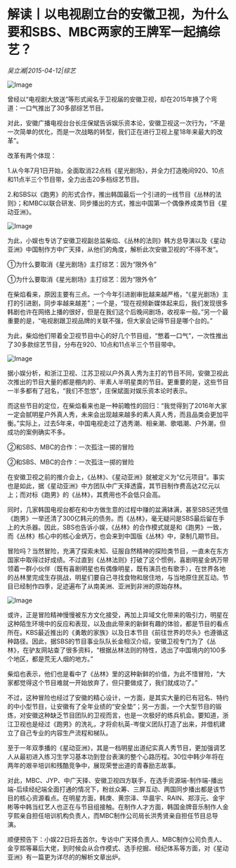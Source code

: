 # 解读丨以电视剧立台的安徽卫视，为什么要和SBS、MBC两家的王牌军一起搞综艺？

*吴立湘|2015-04-12|综艺*

![Image](http://si1.go2yd.com/get-image/0LShMTeucEa)

曾经以“电视剧大放送”等形式闻名于卫视届的安徽卫视，却在2015年换了个弯道：一口气推出了30多部综艺节目。

对此，安徽广播电视台台长庄保斌告诉娱乐资本论，安徽卫视这一次行为，“不是一次简单的优化，而是一次战略的转型，我们正在进行卫视上星18年来最大的改革”。

改革有两个体现：

1.从今年7月1日开始，全面取消22点档《星光剧场》，并全力打造晚间920、10点和11点半三个节目带，全力出击20多档综艺节目。

2.和SBS以《跑男》的形式合作，推出韩国最后一个引进的一线节目《丛林的法则》；和MBC以联合研发、同步播出的方式，推出中国第一个偶像养成类节目《星动亚洲》。

![Image](http://si1.go2yd.com/get-image/0LShMVDVNuS)

为此，小娱也专访了安徽卫视副总监柴焰、《丛林的法则》韩方总导演以及《星动亚洲》中国制作方中广天择，从他们的角度，解析此次安徽卫视的“不得不发”。

①为什么要取消《星光剧场》主打综艺：因为“限外令”

①为什么要取消《星光剧场》主打综艺：因为“限外令”

在柴焰看来，原因主要有三点。一个今年引进剧审批越来越严格，“《星光剧场》主打的引进剧，同步率越来越差”；一个是，“现在视频新媒体起来后，我们发现很多韩剧也许在网络上播的很好，但是在我们这个后晚间剧场，收视率一般。”另一个最重要的是，“电视剧跟卫视品牌的关联不强，但大家会记得节目是哪个台的。”

为此，柴焰他们带着全卫视节目中心的好几个节目组，“憋着一口气”，一次性推出了30多款综艺节目，分布在920、10点和11点半三个节目带中。

![Image](http://si1.go2yd.com/get-image/0LShMWNbLtI)

据小娱分析，和浙江卫视、江苏卫视以户外真人秀为主打的节目不同，安徽卫视此次推出的节目大量的都是棚内的、半素人半明星类的节目。更重要的是，这些节目一半多都有了冠名，“我们不忽悠”，庄保斌面对娱乐资本论时表示。

而这些节目的定位，在柴焰看来也是一种前瞻性的回归：“我觉得到了2016年大家一定会腻明星户外真人秀，未来会出现越来越多的素人真人秀，而且品类会更加平衡。”实际上，过去5年来，中国电视走过了选秀潮、相亲潮、歌唱潮、户外潮，但成功的案例确实不多。

②和SBS、MBC的合作：一次孤注一掷的冒险

②和SBS、MBC的合作：一次孤注一掷的冒险

在安徽卫视之前的推介会上，《丛林》、《星动亚洲》就被定义为“亿元项目”。事实也是如此，据《星动亚洲》中方团队中广天择透露，其节目制作费高达2亿元以上；而对标《跑男》的《丛林》，其费用也不会低只会高。

同时，几家韩国电视台都在和中方做生意的过程中赚的盆满钵满，甚至SBS还凭借《跑男》一举还清了300亿韩元的债务。而《丛林》，毫无疑问是SBS最后留在手上的大杀器。因此，SBS也告诉小娱，《丛林》的合作模式就是和《跑男》一致，而《丛林》核心中的核心金炳万，也会来到中国版《丛林》中，录制几期节目。

冒险吗？当然冒险，充满了探索未知、征服自然精神的探险类节目，一直未在东方国家中取得过好成绩。不过直到《丛林法则》打破了这个惯例，喜剧明星金炳万带领着一群小伙伴（既有喜剧明星也有偶像明星，既有演员也有歌手），在世界各地的丛林里完成生存挑战，明星们要自己寻找食物和居住地，与当地原住民互动。节目已经制作四季，足迹遍布了从南美洲、亚洲到非洲的原始存林。

![Image](http://si1.go2yd.com/get-image/0LShMXqJNTM)

或许，正是冒险精神慢慢被东方文化接受，再加上异域文化带来的吸引力，明星在这种陌生环境中的反应和表现，以及由此带来的新鲜有趣的体验，都是节目的看点所在。KBS最近推出的《勇敢的家族》以及日本节目《前往世界的尽头》也遵循这种路径。因此，据SBS的节目事业队队长金相汉介绍，安徽卫视专门为了《丛林》，在驴友网站查了很多资料，“根据丛林法则的特性，选出了中国境内的100多个地区，都是荒无人烟的地方。”

柴焰也表示，他们也是看中了《丛林》里的这种新鲜的价值，为此不惜冒险，“大家都觉得这个节目难就一开始放弃了，但只要做成了，我们就成功了。”

不过，这种冒险也经过了安徽的精心设计，一方面，是其实大量的已有冠名、特约的中小型节目，让安徽有了全年业绩的“安全垫”；另一方面，一个大型节目的锻炼，对安徽这种缺乏节目团队的卫视而言，也是一次极好的练兵机会。要知道，浙江卫视也是经过《跑男》的洗礼，才将俞杭英-岑俊义团队打造了出来，并借机建立了自己专业的内容生产流程和梯队。

至于一年双季播的《星动亚洲》，其是一档明星出道纪实真人秀节目，更加强调艺人从最初进入练习生学习基本功到登台表演的整个心路历程。30位中韩少年将在两年的艰辛培训和残酷竞争中，展现荣誉出道的青春励志故事。

对此，MBC、JYP、中广天择、安徽卫视四方联手，在选手资源端-制作端-播出端-后续经纪端全面打通的情况下，粉丝众筹、三屏互动、两国同步播出都是该节目的核心资源看点。在明星方面，韩庚、黄宗泽、华晨宇、RAIN、郑淳元、金宇彬等中韩当红艺人也正在与节目组接触。在制作人才方面，韩国金牌音乐制作人金亨熙亲自担任培训机构负责人，而MBC制作公司局长洪秀贤亲自担任节目总导演。

顺便预告下：小娱22日将去首尔，专访中广天择负责人、MBC制作公司负责人、金亨熙等幕后大佬，到时候会从合作模式、选手挖掘、经纪体系等方面，对《星动亚洲》有一篇更为详尽的的解析文章出炉。

